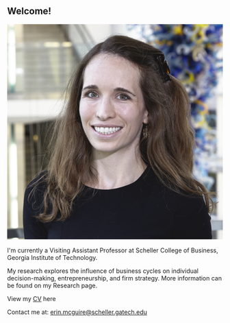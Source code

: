 ## Welcome!

<img src="IMG_7765_cropshop.jpg">

I'm currently a Visiting Assistant Professor at Scheller College of Business, Georgia Institute of Technology. 

My research explores the influence of business cycles on individual decision-making, entrepreneurship, and firm strategy.  More information can be found on my Research page.

View my [CV](https://drive.google.com/file/d/13-YAaMBR0gYI-uazFRwyNhGSySuLymop/view) here

Contact me at: [erin.mcguire@scheller.gatech.edu](mailto:erin.mcguire@scheller.gatech.edu)

